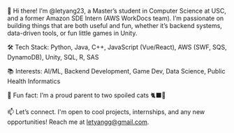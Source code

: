 👋 Hi there! I’m @letyang23, a Master’s student in Computer Science at USC, and a former Amazon SDE Intern (AWS WorkDocs team). I’m passionate on building things that are both useful and fun, whether it’s backend systems, data-driven tools, or fun little games in Unity.

🛠️ Tech Stack: Python, Java, C++, JavaScript (Vue/React), AWS (SWF, SQS, DynamoDB), Unity, SQL, R, SAS

📚 Interests: AI/ML, Backend Development, Game Dev, Data Science, Public Health Informatics

🐾 Fun fact: I’m a proud parent to two spoiled cats 🐈‍⬛🐄

📫 Let’s connect. I'm open to cool projects, internships, and any new opportunities! Reach me at letyangg@gmail.com.

<!---
letyang23/letyang23 is a ✨ special ✨ repository because its `README.md` (this file) appears on your GitHub profile.
You can click the Preview link to take a look at your changes.
--->
